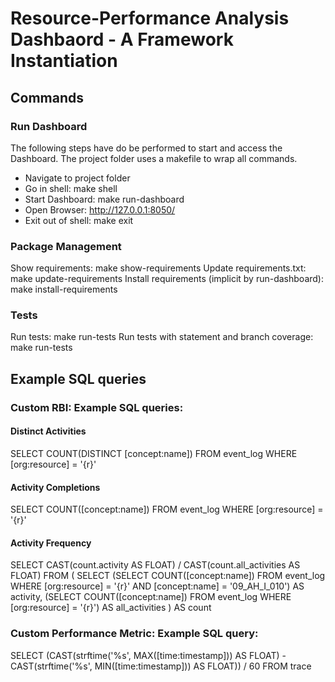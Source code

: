 # Resource-Performance Analysis Dashbaord - A Framework Instantiation

## Commands
### Run Dashboard
The following steps have do be performed to start and access the Dashboard. The project folder uses a makefile to wrap all commands.
- Navigate to project folder
- Go in shell: make shell
- Start Dashboard: make run-dashboard
- Open Browser: http://127.0.0.1:8050/
- Exit out of shell: make exit
### Package Management
Show requirements: make show-requirements
Update requirements.txt: make update-requirements
Install requirements (implicit by run-dashboard): make install-requirements
### Tests
Run tests: make run-tests
Run tests with statement and branch coverage: make run-tests

## Example SQL queries
### Custom RBI: Example SQL queries:
#### Distinct Activities
SELECT COUNT(DISTINCT [concept:name])
        FROM event_log
        WHERE [org:resource] = '{r}'
#### Activity Completions
SELECT COUNT([concept:name])
        FROM event_log
        WHERE [org:resource] = '{r}'
#### Activity Frequency
SELECT CAST(count.activity AS FLOAT) / CAST(count.all_activities AS FLOAT)
FROM (
    SELECT
        (SELECT COUNT([concept:name])
         FROM event_log
         WHERE [org:resource] = '{r}'
         AND [concept:name] = '09_AH_I_010') AS activity,
        (SELECT COUNT([concept:name])
         FROM event_log
         WHERE [org:resource] = '{r}') AS all_activities
) AS count
### Custom Performance Metric: Example SQL query:
SELECT
    (CAST(strftime('%s', MAX([time:timestamp])) AS FLOAT) - 
     CAST(strftime('%s', MIN([time:timestamp])) AS FLOAT)) / 60
FROM
    trace

